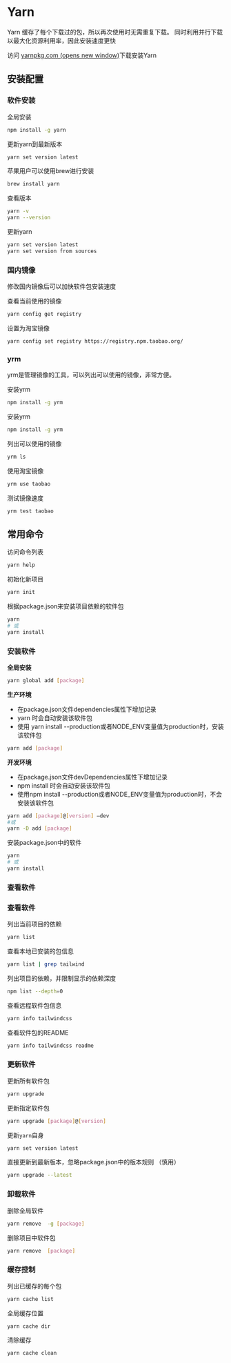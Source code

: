 # Yarn

Yarn 缓存了每个下载过的包，所以再次使用时无需重复下载。 同时利用并行下载以最大化资源利用率，因此安装速度更快

访问 [yarnpkg.com (opens new window)](https://yarnpkg.com/getting-started)下载安装Yarn

## 安装配置

### 软件安装

全局安装

```sh
npm install -g yarn
```

更新yarn到最新版本

```sh
yarn set version latest
```

苹果用户可以使用brew进行安装

```sh
brew install yarn
```

查看版本

```sh
yarn -v
yarn --version
```

更新yarn

```sh
yarn set version latest
yarn set version from sources
```

### 国内镜像

修改国内镜像后可以加快软件包安装速度

查看当前使用的镜像

```sh
yarn config get registry
```

设置为淘宝镜像

```sh
yarn config set registry https://registry.npm.taobao.org/
```

### yrm

yrm是管理镜像的工具，可以列出可以使用的镜像，非常方便。

安装yrm

```sh
npm install -g yrm
```

安装yrm

```sh
npm install -g yrm
```

列出可以使用的镜像

```sh
yrm ls
```

使用淘宝镜像

```sh
yrm use taobao
```

测试镜像速度

```sh
yrm test taobao
```

## 常用命令

访问命令列表

```sh
yarn help
```

初始化新项目

```sh
yarn init
```

根据package.json来安装项目依赖的软件包

```sh
yarn
# 或
yarn install
```

### 安装软件

**全局安装**

```sh
yarn global add [package]
```

**生产环境**

- 在package.json文件dependencies属性下增加记录
- yarn 时会自动安装该软件包
- 使用 yarn install --production或者NODE_ENV变量值为production时，安装该软件包

```sh
yarn add [package]
```

**开发环境**

- 在package.json文件devDependencies属性下增加记录
- npm install 时会自动安装该软件包
- 使用npm install --production或者NODE_ENV变量值为production时，不会安装该软件包

```sh
yarn add [package]@[version] –dev
#或
yarn -D add [package]
```

安装package.json中的软件

```sh
yarn 
# 或
yarn install
```

### 查看软件

### 查看软件

列出当前项目的依赖

```sh
yarn list
```

查看本地已安装的包信息

```sh
yarn list | grep tailwind
```

列出项目的依赖，并限制显示的依赖深度

```sh
npm list --depth=0
```

查看远程软件包信息

```sh
yarn info tailwindcss
```

查看软件包的README

```sh
yarn info tailwindcss readme
```

### 更新软件

更新所有软件包

```sh
yarn upgrade
```

更新指定软件包

```sh
yarn upgrade [package]@[version]
```

更新`yarn`自身

```sh
yarn set version latest
```

直接更新到最新版本，忽略package.json中的版本规则 （慎用）

```sh
yarn upgrade --latest
```

### 卸载软件

删除全局软件

```sh
yarn remove  -g [package]
```

删除项目中软件包

```sh
yarn remove  [package]
```

### 缓存控制

列出已缓存的每个包

```sh
yarn cache list 
```

全局缓存位置

```sh
yarn cache dir
```

清除缓存

```sh
yarn cache clean
```